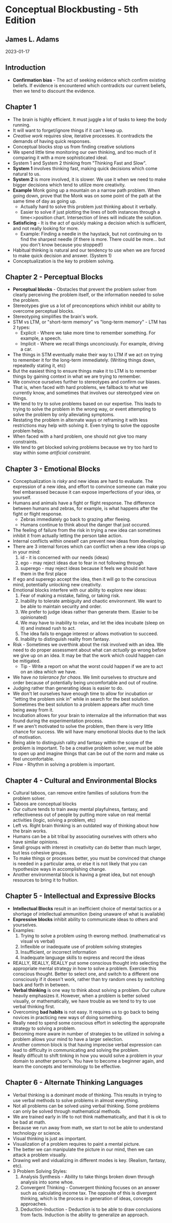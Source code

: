 # Conceptual Blockbusting - 5th Edition

## James L. Adams

2023-01-17

## Introduction

* **Confirmation bias** - The act of seeking evidence which confirm existing beliefs. If evidence is encountered which contradicts our current beliefs, then we tend to discount the evidence.

## Chapter 1
* The brain is highly efficient. It must juggle a lot of tasks to keep the body running.
* It will want to forget/ignore things if it can't keep up.
* _Creative work_ requires slow, iterative processes. It contradicts the demands of having quick responses.
* Conceptual blocks stop us from finding creative solutions
* We spend little time monitoring our own thinking, and too much of it comparing it with a more sophisticated ideal.
* System 1 and System 2 thinking from "Thinking Fast and Slow". 
* **System 1** involves thinking fast, making quick decisions which come natural to us.
* **System 2** is more involved, it is slower. We use it when we need to make bigger decisions which tend to utilize more creativity.
* **Example** Monk going up a mountain on a narrow path problem. When going down, prove that the Monk was on some point of the path at the same time of day as going up.
  * Actually hard to solve this problem just thinking about it verbally.
  * Easier to solve if just plotting the lines of both instances through a time<>position chart. Intersection of lines will indicate the solution.
* **Satisficing** - It is the act of quickly making a decision which is sufficient, and not really looking for more.
  * Example: Finding a needle in the haystack, but not continuing on to find the sharpest needle (if there is more. There could be more... but you don't know because you stopped!)
* Habitual thinking is natural and our tendency to use when we are forced to make quick decision and answer. (System 1)
* Conceptualization is the key to problem solving.

## Chapter 2 - Perceptual Blocks
* **Perceptual blocks** - Obstacles that prevent the problem solver from clearly perceiving the problem itself, or the information needed to solve the problem.
* Stereotypes give us a lot of preconceptions which inhibit our ability to overcome perceptual blocks.
* Stereotyping simplifies the brain's work.
* STM vs LTM, or "short-term memory" vs "long-term memory" - LTM has 2 types:
  * Explicit - Where we take more time to remember something. For example, a speech.
  * Implicit - Where we recall things unconciously. For example, driving a car.
* The things in STM eventually make their way to LTM if we act on trying to remember it for the long-term immediately. (Writing things down, repeatedly stating it, etc)
* But the easiest thing to ensure things make it to LTM is to remember things by gaining context in what we are trying to remember.
* We convince ourselves further to stereotypes and confirm our biases. That is, when faced with hard problems, we fallback to what we currently know, and sometimes that involves our stereotyped view on things.
* We tend to try to solve problems based on our expertise. This leads to trying to solve the problem in the wrong way, or event attempting to solve the problem by only alleviating symptoms.
* Restating the problem in alternate ways or reframing it with less restrictions may help with solving it. Even trying to solve the opposite problem helps. 
* When faced with a hard problem, one should not give too many constraints.
* We tend to get blocked solving problems because we try too hard to stay within some _artificial constraint_.

## Chapter 3 - Emotional Blocks
* Conceptualization is _risky_ and new ideas are hard to evaluate. The expression of a new idea, and effort to convince someone can make you feel embarassed because it can expose imperfections of your idea, or yourself.
* Humans and animals have a fight or flight response. The difference between humans and zebras, for example, is what happens after the fight or flight response.
  * Zebras immediately go back to grazing after fleeing.
  * Humans continue to think about the danger that just occured.
* The feeling of failure from the risk in trying a new idea can sometimes inhibit it from actually letting the person take action.
* Internal conflicts within oneself can prevent new ideas from developing.
* There are 3 internal forces which can conflict when a new idea crops up in your mind:
  1. id - it is concerned with our needs (ideas)
  2. ego - may reject ideas due to fear in not following through
  3. superego - may reject ideas because it feels we should not have them in the first place
* If ego and superego accept the idea, then it will go to the conscious mind, potentially unlocking new creativity.
* Emotional blocks interfere with our ability to explore new ideas:
  1. Fear of making a mistake, failing, or taking risk.
  2. Inability to tolerate ambiguity and chaotic environment. We want to be able to maintain security and order.
  3. We prefer to judge ideas rather than generate them. (Easier to be opinionated)
  4. We may have to inability to relax, and let the idea incubate (sleep on it) and instead rush to act.
  5. The idea fails to engage interest or allows motivation to succeed.
  6. Inability to distinguish reality from fantasy.
* Risk - Sometimes we overthink about the risk involved with an idea. We need to do proper assessment about what can _actually_ go wrong before we give up on an idea. It may be that the work which could happen can be mitigated.
  * Tip - Write a report on what the worst could happen if we are to act on an idea which we have.
* We have _no tolerance for chaos_. We limit ourselves to structure and order because of potentially being uncomfortable and out of routine.
* Judging rather than generating ideas is easier to do.
* We don't let ourselves have enough time to allow for incubation or "letting the problem sink in" while in search for the best solution. Sometimes the best solution to a problem appears after much time being away from it.
* Incubation allows for your brain to internalize all the information that was found during the experimentation process.
* If we aren't motivated to solve the problem, then there is very little chance for success. We will have many emotional blocks due to the lack of motivation.
* Being able to distinguish rality and fantasy within the scope of the problem is important. To be a creative problem solver, we must be able to open up and imagine things that can be out of the norm and make us feel uncomfortable.
* Flow - Rhythm in solving a problem is important.

## Chapter 4 - Cultural and Environmental Blocks
* Cultural taboos, can remove entire families of solutions from the problem solver.
* Taboos are conceptual blocks
* Our culture tends to train away mental playfulness, fantasy, and reflectiveness out of people by putting more value on real mental activities (logic, solving a problem, etc)
* Left vs. Right brain thinking is an outdated way of thinking about how the brain works.
* Humans can be a bit tribal by associating ourselves with others who have similar opinions.
* Small groups with interest in creativity can do better than much larger, but less cohesive groups.
* To make things or processes better, you must be convinced that change is needed in a particular area, or else it is not likely that you can hypothesize ways in accomplishing change.
* Another environmental block is having a great idea, but not enough resources to bring it to fruition.

## Chapter 5 - Intellectual and Expressive Blocks
* **Intellectual Blocks** result in an inefficient choice of mental tactics or a shortage of intellectual ammunition (being unaware of what is available)
* **Expressive blocks** inhibit ability to communicate ideas to others and yourselves.
* Examples:
  1. Trying to solve a problem using th ewrong method. (mathematical vs visual vs verbal)
  2. Inflexible or inadequate use of problem solving strategies
  3. Insufficient, or incorrect information
  4. Inadequate language skills to express and record the ideas
* REALLY, REALLY, REALLY put some conscious thought into selecting the appropriate mental strategy in how to solve a problem. Exercise this conscious thought. Better to select one, and switch to a different one consciously if it doesn't work, rather than try random ones by switching back and forth in between.
* **Verbal thinking** is one way to think about solving a problem. Our culture heavily emphasizes it. However, when a problem is better solved visually, or mathematically, we have trouble as we tend to try to use verbal thinking first.
* Overcoming **bad habits** is not easy. It requires us to go back to being novices in practicing new ways of doing something.
* Really need to spend some conscious effort in selecting the appropraite strategy to solving a problem.
* Becoming more aware in number of strategies to be utilized in solving a problem allows your mind to have a larger selection.
* Another common block is that having imprecise verbal expression can lead to difficulty in communicating and solving the problem.
* Really difficult to shift tinking in how you would solve a problem in your domain to another person's. You have to become a beginner again, and learn the concepts and terminology to be effective.

## Chapter 6 - Alternate Thinking Languages
* Verbal thinking is a dominant mode of thinking. This results in  trying to use verbal methods to solve problems in almost everything.
* Not all problems can be solved using verbal thinking. Some problems can only be solved through mathematical methods.
* We are trained early in life to not think mathematically, and that it is ok to be bad at math.
* Because we run away from math, we start to not be able to understand technology or science.
* Visual thinking is just as important. 
* Visualization of a problem requires to paint a mental picture.
* The better we can manipulate the picture in our mind, then we can attack a problem visually.
* Drawing well and vidualizing in different modes is key. (Realism, fantasy, etc).
* 3 Problem Solving Styles:
  1. Analysis Synthesis - Ability to take things broken down through analysis into some whoe.
  2. Convergent Thinking - Convergent thinking focuses on an answer such as calculating income tax. The opposite of this is divergent thinking, which is the process in generation of ideas, concepts approaches.
  3. Deduction-Induction - Deduction is to be able to draw conclusions from facts. Induction is the ability to generalize an approach.
  